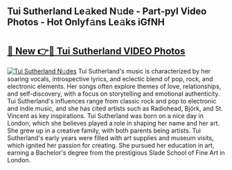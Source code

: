 ## Tui Sutherland Le𝚊ked N𝚞de - Part-pyI Video Photos - Hot Onlyf𝚊ns Le𝚊ks iGfNH

# <h2><a href="http://ab22949.deff.icu/?id=Tui+Sutherland">🔗 New 👉🔴 Tui Sutherland VIDEO Photos</a></h2>

[![Tui Sutherland N𝚞des](https://i.imgur.com/rIISA9y.gif)](http://ab22949.deff.icu/?id=Tui+Sutherland)
Tui Sutherland's music is characterized by her soaring vocals, introspective lyrics, and eclectic blend of pop, rock, and electronic elements. Her songs often explore themes of love, relationships, and self-discovery, with a focus on storytelling and emotional authenticity. Tui Sutherland's influences range from classic rock and pop to electronic and indie music, and she has cited artists such as Radiohead, Björk, and St. Vincent as key inspirations. Tui Sutherland was born on a nice day in London, which she believes played a role in shaping her name and her art. She grew up in a creative family, with both parents being artists. Tui Sutherland's early years were filled with art supplies and museum visits, which ignited her passion for creating. She pursued her education in art, earning a Bachelor's degree from the prestigious Slade School of Fine Art in London.
